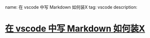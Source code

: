 name: 在 vscode 中写 Markdown 如何装X
tag: vscode
description: 

# [在 vscode 中写 Markdown 如何装X](https://huayifeng.top/zai-vscode-zhong-xie-markdown-ru-he-zhuang-x/)




